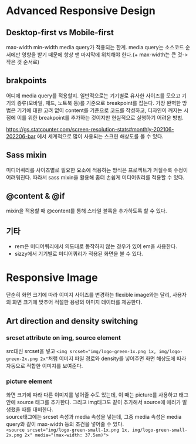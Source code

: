 # Advanced Responsive Design

## Desktop-first vs Mobile-first

max-width min-width media query가 적용되는 한계. media query는 소스코드 순서에만 영향을 받기 때문에 항상 맨 마지막에 위치해야 한다.(+ max-width는 큰 것->작은 것 순서로)

## brakpoints

어디에 media query를 적용할지.
일반적으로는 기기별로 유사한 사이즈를 모으고 기기의 종류(모바일, 패드, 노트북 등)를 기준으로 breakpoint를 잡는다. 가장 완벽한 방법은 기기에 대한 고려 없이 content를 기준으로 코드를 작성하고, 디자인이 깨지는 시점에 이를 위한 breakpoint를 추가하는 것이지만 현실적으로 실행하기 어려운 방법.

https://gs.statcounter.com/screen-resolution-stats#monthly-202106-202206-bar 에서 세계적으로 많이 사용되는 스크린 해상도를 볼 수 있다.

## Sass mixin

미디어쿼리를 사이즈별로 필요한 요소에 적용하는 방식은 프로젝트가 커질수록 수정이 어려워진다. 따라서 sass mixin을 활용해 좀더 손쉽게 미디어쿼리를 적용할 수 있다.

## @content & @if

mixin을 적용할 때 @content를 통해 스타일 블록을 추가하도록 할 수 있다.

## 기타

- rem은 미디어쿼리에서 의도대로 동작하지 않는 경우가 있어 em을 사용한다.
- sizzy에서 기기별로 미디어쿼리가 적용된 화면을 볼 수 있다.

# Responsive Image

단순히 화면 크기에 따라 이미지 사이즈를 변경하는 flexible image와는 달리, 사용자의 화면 크기에 맞추어 적절한 용량의 이미지 데이터를 제공한다.

## Art direction and density switching

### srcset attribute on img, source element

src대신 srcset을 넣고 `<img srcset="img/logo-green-1x.png 1x, img/logo-green-2x.png 2x"`처럼 이미지 파일 경로와 density를 넣어주면 화면 해상도에 따라 자동으로 적합한 이미지를 보여준다.

### picture element

화면 크기에 따라 다른 이미지를 넣어줄 수도 있는데, 이 때는 picture를 사용하고 태그 안에 source 태그를 추가한다. 그리고 img태그도 같이 추가해서 source에 에러가 발생했을 때를 대비한다.  
source태그에는 srcset 속성과 media 속성을 넣는데, 그중 media 속성은 media query와 같이 max-width 등의 조건을 넣어줄 수 있다.  
`<source srcset="img/logo-green-small-1x.png 1x, img/logo-green-small-2x.png 2x" media="(max-width: 37.5em)">`
